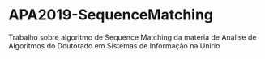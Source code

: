 # APA2019-SequenceMatching
Trabalho sobre algoritmo de Sequence Matching da matéria de Análise de Algoritmos do Doutorado em Sistemas de Informação na Unirio
